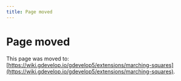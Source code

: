 ```yaml
---
title: Page moved
---
```

# Page moved

This page was moved to: [https://wiki.gdevelop.io/gdevelop5/extensions/marching-squares](https://wiki.gdevelop.io/gdevelop5/extensions/marching-squares).